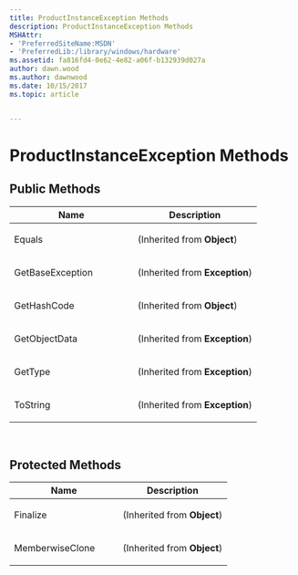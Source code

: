 ```yaml
---
title: ProductInstanceException Methods
description: ProductInstanceException Methods
MSHAttr:
- 'PreferredSiteName:MSDN'
- 'PreferredLib:/library/windows/hardware'
ms.assetid: fa816fd4-0e62-4e82-a06f-b132939d027a
author: dawn.wood
ms.author: dawnwood
ms.date: 10/15/2017
ms.topic: article


---
```


# ProductInstanceException Methods


## <span id="Public_Methods"></span><span id="public_methods"></span><span id="PUBLIC_METHODS"></span>Public Methods


<table>
<colgroup>
<col width="50%" />
<col width="50%" />
</colgroup>
<thead>
<tr class="header">
<th>Name</th>
<th>Description</th>
</tr>
</thead>
<tbody>
<tr class="odd">
<td><p>Equals</p></td>
<td><p>(Inherited from <strong>Object</strong>)</p></td>
</tr>
<tr class="even">
<td><p>GetBaseException</p></td>
<td><p>(Inherited from <strong>Exception</strong>)</p></td>
</tr>
<tr class="odd">
<td><p>GetHashCode</p></td>
<td><p>(Inherited from <strong>Object</strong>)</p></td>
</tr>
<tr class="even">
<td><p>GetObjectData</p></td>
<td><p>(Inherited from <strong>Exception</strong>)</p></td>
</tr>
<tr class="odd">
<td><p>GetType</p></td>
<td><p>(Inherited from <strong>Exception</strong>)</p></td>
</tr>
<tr class="even">
<td><p>ToString</p></td>
<td><p>(Inherited from <strong>Exception</strong>)</p></td>
</tr>
</tbody>
</table>

 

## <span id="Protected_Methods"></span><span id="protected_methods"></span><span id="PROTECTED_METHODS"></span>Protected Methods


<table>
<colgroup>
<col width="50%" />
<col width="50%" />
</colgroup>
<thead>
<tr class="header">
<th>Name</th>
<th>Description</th>
</tr>
</thead>
<tbody>
<tr class="odd">
<td><p>Finalize</p></td>
<td><p>(Inherited from <strong>Object</strong>)</p></td>
</tr>
<tr class="even">
<td><p>MemberwiseClone</p></td>
<td><p>(Inherited from <strong>Object</strong>)</p></td>
</tr>
</tbody>
</table>

 

 

 






